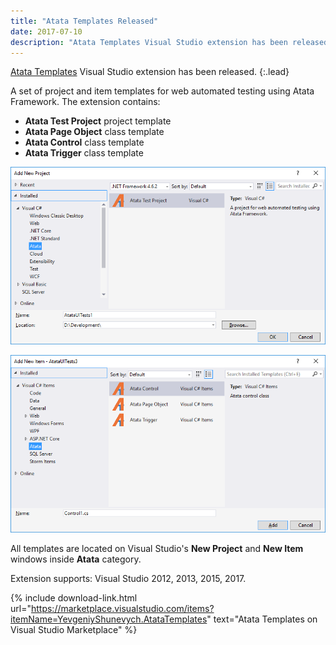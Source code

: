```yaml
---
title: "Atata Templates Released"
date: 2017-07-10
description: "Atata Templates Visual Studio extension has been released."
---
```


[Atata Templates](https://marketplace.visualstudio.com/items?itemName=YevgeniyShunevych.AtataTemplates) Visual Studio extension has been released.
{:.lead}

<!--excerpt_separator-->

A set of project and item templates for web automated testing using Atata Framework. The extension contains:

- **Atata Test Project** project template
- **Atata Page Object** class template
- **Atata Control** class template
- **Atata Trigger** class template

![Atata Templates project](/assets/images/atata-templates-project.png)

![Atata Templates items](/assets/images/atata-templates-items.png)

All templates are located on Visual Studio's **New Project** and **New Item** windows inside **Atata** category.

Extension supports: Visual Studio 2012, 2013, 2015, 2017.

{% include download-link.html url="https://marketplace.visualstudio.com/items?itemName=YevgeniyShunevych.AtataTemplates" text="Atata Templates on Visual Studio Marketplace" %}